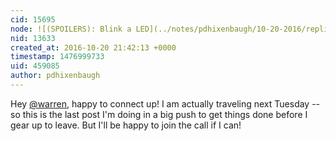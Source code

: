 ```yaml
---
cid: 15695
node: ![(SPOILERS): Blink a LED](../notes/pdhixenbaugh/10-20-2016/replication-blink-a-led)
nid: 13633
created_at: 2016-10-20 21:42:13 +0000
timestamp: 1476999733
uid: 459085
author: pdhixenbaugh
---
```


Hey [@warren](/profile/warren), happy to connect up! I am actually traveling next Tuesday -- so this is the last post I'm doing in a big push to get things done before I gear up to leave. But I'll be happy to join the call if I can!